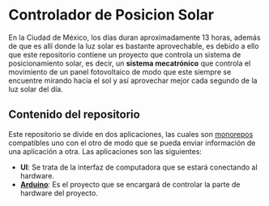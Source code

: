 # Controlador de Posicion Solar

En la Ciudad de México, los días duran aproximadamente 13 horas, además de que es allí donde la luz solar es bastante aprovechable, es debido a ello que este repositorio contiene un proyecto que controla un sistema de posicionamiento solar, es decir, un **sistema mecatrónico** que controla el movimiento de un panel fotovoltaico de modo que este siempre se encuentre mirando hacia el sol y así aprovechar mejor cada segundo de la luz solar del día.

## Contenido del repositorio

Este repositorio se divide en dos aplicaciones, las cuales son [monorepos](https://medium.com/tauon/trabajando-con-monorepos-cf941c7d57dc) compatibles uno con el otro de modo que se pueda enviar información de una aplicación a otra. Las aplicaciones son las siguientes:

- **UI**: Se trata de la interfaz de computadora que se estará conectando al hardware.
- [**Arduino**](https://github.com/lalodsi/ControladorPosicionSolar/tree/master/apps/Arduino): Es el proyecto que se encargará de controlar la parte de hardware del proyecto.